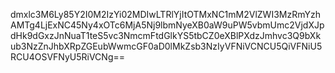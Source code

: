 dmxlc3M6Ly85Y2I0M2IzYi02MDIwLTRlYjItOTMxNC1mM2VlZWI3MzRmYzhAMTg4LjExNC45Ny4xOTc6MjA5Nj9lbmNyeXB0aW9uPW5vbmUmc2VjdXJpdHk9dGxzJnNuaT1teS5vc3NmcmFtdGlkYS5tbCZ0eXBlPXdzJmhvc3Q9bXkub3NzZnJhbXRpZGEubWwmcGF0aD0lMkZsb3NzIyVFNiVCNCU5QiVFNiU5RCU4OSVFNyU5RiVCNg==
